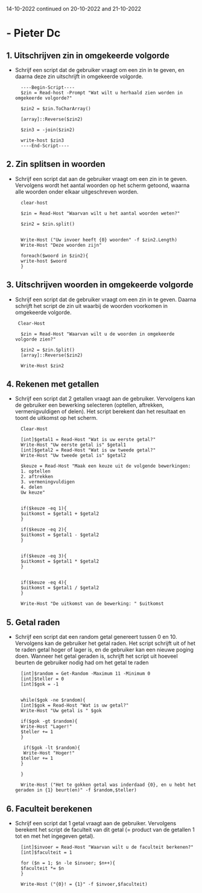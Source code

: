 14-10-2022 continued on 20-10-2022 and 21-10-2022

# - Pieter Dc

## 1. Uitschrijven zin in omgekeerde volgorde

- Schrijf een script dat de gebruiker vraagt om een zin in te geven, en daarna deze zin uitschrijft in omgekeerde volgorde.

        ----Begin-Script----
        $zin = Read-host -Prompt "Wat wilt u herhaald zien worden in omgekeerde volgorde?"

        $zin2 = $zin.ToCharArray()

        [array]::Reverse($zin2)

        $zin3 = -join($zin2)

        write-host $zin3
        ----End-Script----





## 2. Zin splitsen in woorden

- Schrijf een script dat aan de gebruiker vraagt om een zin in te geven. Vervolgens wordt het aantal woorden op het scherm getoond, waarna alle woorden onder elkaar uitgeschreven worden.

        clear-host

        $zin = Read-Host "Waarvan wilt u het aantal woorden weten?"

        $zin2 = $zin.split()


        Write-Host ("Uw invoer heeft {0} woorden" -f $zin2.Length)
        Write-Host "Deze woorden zijn"

        foreach($woord in $zin2){
        write-host $woord
        }

## 3. Uitschrijven woorden in omgekeerde volgorde

- Schrijf een script dat de gebruiker vraagt om een zin in te geven. Daarna schrijft het script de zin uit waarbij de woorden voorkomen in omgekeerde volgorde.

       Clear-Host

        $zin = Read-Host "Waarvan wilt u de woorden in omgekeerde volgorde zien?"

        $zin2 = $zin.Split()
        [array]::Reverse($zin2)
        
        Write-Host $zin2

## 4. Rekenen met getallen
- Schrijf een script dat 2 getallen vraagt aan de gebruiker. Vervolgens kan de gebruiker een bewerking selecteren (optellen, aftrekken, vermenigvuldigen of delen). Het script berekent dan het resultaat en toont de uitkomst op het scherm.

        Clear-Host

        [int]$getal1 = Read-Host "Wat is uw eerste getal?"
        Write-Host "Uw eerste getal is" $getal1
        [int]$getal2 = Read-Host "Wat is uw tweede getal?"
        Write-Host "Uw tweede getal is" $getal2

        $keuze = Read-Host "Maak een keuze uit de volgende bewerkingen:
        1. optellen
        2. aftrekken
        3. vermeningvuldigen
        4. delen
        Uw keuze"


        if($keuze -eq 1){
        $uitkomst = $getal1 + $getal2
        }

        if($keuze -eq 2){
        $uitkomst = $getal1 - $getal2
        }


        if($keuze -eq 3){
        $uitkomst = $getal1 * $getal2
        }


        if($keuze -eq 4){
        $uitkomst = $getal1 / $getal2
        }

        Write-Host "De uitkomst van de bewerking: " $uitkomst

## 5. Getal raden

- Schrijf een script dat een random getal genereert tussen 0 en 10. Vervolgens kan de gebruiker het getal raden. Het script schrijft uit of het te raden getal hoger of lager is, en de gebruiker kan een nieuwe poging doen. Wanneer het getal geraden is, schrijft het script uit hoeveel beurten de gebruiker nodig had om het getal te raden

        [int]$random = Get-Random -Maximum 11 -Minimum 0
        [int]$teller = 0
        [int]$gok = -1


        while($gok -ne $random){
        [int]$gok = Read-Host "Wat is uw getal?"
        Write-Host "Uw getal is " $gok

        if($gok -gt $random){
        Write-Host "Lager!"
        $teller += 1
        }

         if($gok -lt $random){
         Write-Host "Hoger!"
        $teller += 1
        }

        }

        Write-Host ("Het te gokken getal was inderdaad {0}, en u hebt het       geraden in {1} beurt(en)" -f $random,$teller)

## 6. Faculteit berekenen

- Schrijf een script dat 1 getal vraagt aan de gebruiker. Vervolgens berekent het script de faculteit van dit getal (= product van de getallen 1 tot en met het ingegeven getal).

        [int]$invoer = Read-Host "Waarvan wilt u de faculteit berkenen?"
        [int]$faculteit = 1

        for ($n = 1; $n -le $invoer; $n++){
        $faculteit *= $n
        }

        Write-Host ("{0}! = {1}" -f $invoer,$faculteit)


        
